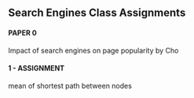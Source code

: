 ## Search Engines Class Assignments

#### PAPER 0
Impact of search engines on page popularity by Cho

#### 1 - ASSIGNMENT
mean of shortest path between nodes